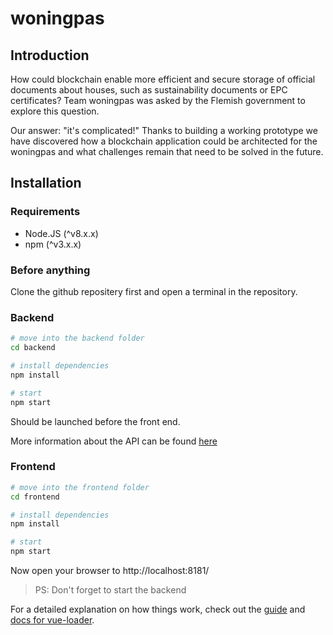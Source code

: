 # woningpas

## Introduction

How could blockchain enable more efficient and secure storage of official documents about houses, such as sustainability documents or EPC certificates? Team woningpas was asked by the Flemish government to explore this question.

Our answer: "it's complicated!" Thanks to building a working prototype we have discovered how a blockchain application could be architected for the woningpas and what challenges remain that need to be solved in the future.

## Installation

### Requirements

* Node.JS (^v8.x.x)
* npm (^v3.x.x)

### Before anything

Clone the github repositery first and open a terminal in the repository.

### Backend

``` bash
# move into the backend folder
cd backend

# install dependencies
npm install

# start
npm start
```

Should be launched before the front end.

More information about the API can be found [here](backend/API.md)

### Frontend

``` bash
# move into the frontend folder
cd frontend

# install dependencies
npm install

# start
npm start
```

Now open your browser to http://localhost:8181/

> PS: Don't forget to start the backend

For a detailed explanation on how things work, check out the [guide](http://vuejs-templates.github.io/webpack/) and [docs for vue-loader](http://vuejs.github.io/vue-loader).
